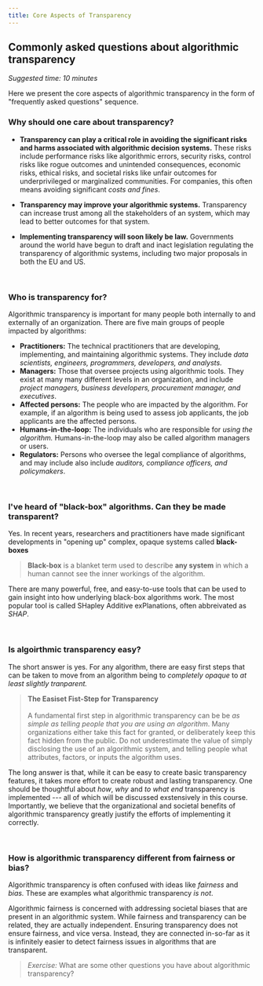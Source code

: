```yaml
---
title: Core Aspects of Transparency
---
```


## Commonly asked questions about algorithmic transparency
_Suggested time: 10 minutes_

Here we present the core aspects of algorithmic transparency in the form of "frequently asked questions" sequence.

### Why should one care about transparency?

- **Transparency can play a critical role in avoiding the significant risks and harms associated with algorithmic decision systems.** These risks include performance risks like algorithmic errors, security risks, control risks like rogue outcomes and unintended consequences, economic risks, ethical risks, and societal risks like unfair outcomes for underprivileged or marginalized communities. For companies, this often means avoiding significant _costs and fines_.

- **Transparency may improve your algorithmic systems.** Transparency can increase trust among all the stakeholders of an system, which may lead to better outcomes for that system.

- **Implementing transparency will soon likely be law.** Governments around the world have begun to draft and inact legislation regulating the transparency of algorithmic systems, including two major proposals in both the EU and US.

<br>

### Who is transparency for?

Algorithmic transparency is important for many people both internally to and externally of an organization. There are five main groups of people impacted by algorithms:

- **Practitioners:** The technical practitioners that are developing, implementing, and maintaining algorithmic systems. They include _data scientists, engineers, programmers, developers, and analysts._
- **Managers:** Those that oversee projects using algorithmic tools. They exist at many many different levels in an organization, and include _project managers, business developers, procurement manager, and executives_.
- **Affected persons:** The people who are impacted by the algorithm. For example, if an algorithm is being used to assess job applicants, the job applicants are the affected persons.
- **Humans-in-the-loop:** The individuals who are responsible for _using the algorithm._ Humans-in-the-loop may also be called algorithm managers or users.
- **Regulators:** Persons who oversee the legal compliance of algorithms, and may include also include _auditors, compliance officers, and policymakers_.

<br>

### I've heard of "black-box" algorithms. Can they be made transparent?

Yes. In recent years, researchers and practitioners have made significant developments in "opening up" complex, opaque systems called **black-boxes**

> **Black-box** is a blanket term used to describe __any system__ in which a human cannot see the inner workings of the algorithm.

There are many powerful, free, and easy-to-use tools that can be used to gain insight into how underlying black-box algorithms work. The most popular tool is called SHapley Additive exPlanations, often abbreivated as _SHAP_.

<br>

### Is algoirthmic transparency easy?

The short answer is yes. For any algorithm, there are easy first steps that can be taken to move from an algorithm being to _completely opaque_ to _at least slightly tranparent._

> **The Easiset Fist-Step for Transparency** <br><br> A fundamental first step in algorithmic transparency can be be _as simple as telling people that you are using an algorithm_. Many organizations either take this fact for granted, or deliberately keep this fact hidden from the public. Do not underestimate the value of simply disclosing the use of an algorithmic system, and telling people what attributes, factors, or inputs the algorithm uses.

The long answer is that, while it can be easy to create basic transparency features, it takes more effort to create robust and lasting transparency. One should be thoughtful about _how_, _why_ and _to what end_ transparency is implemented --- all of which will be discussed exstensively in this course. Importantly, we believe that the organizational and societal benefits of algorithmic transparency greatly justify the efforts of implementing it correctly.

<br>

### How is algorithmic transparency different from fairness or bias?

Algorithmic transparency is often confused with ideas like _fairness_ and _bias._ These are examples what algorithmic transparency _is not_.

Algorithmic fairness is concerned with addressing societal biases that are present in an algorithmic system. While fairness and transparency can be related, they are actually independent. Ensuring transparency does not ensure fairness, and vice versa. Instead, they are connected in-so-far as it is infinitely easier to detect fairness issues in algorithms that are transparent.

> _Exercise:_ What are some other questions you have about algorithmic transparency?